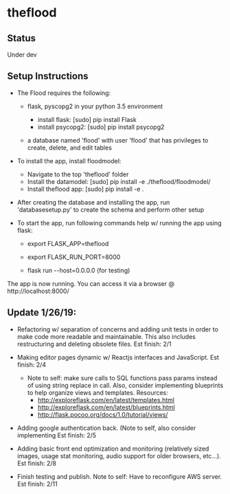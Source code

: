 # theflood
## Status
Under dev

## Setup Instructions
- The Flood requires the following:

  - flask, pyscopg2 in your python 3.5 environment
    - install flask: [sudo] pip install Flask
    - install psycopg2: [sudo] pip install psycopg2

  - a database named 'flood' with user 'flood' that has privileges to create,
    delete, and edit tables

- To install the app, install floodmodel:
  - Navigate to the top 'theflood' folder
  - Install the datamodel: [sudo] pip install -e ./theflood/floodmodel/
  - Install theflood app: [sudo] pip install -e .

- After creating the database and installing the app, run 'databasesetup.py' to create
the schema and perform other setup

- To start the app, run following commands help w/ running the app using flask:

  - export FLASK_APP=theflood

  - export FLASK\_RUN\_PORT=8000

  - flask run --host=0.0.0.0 (for testing)

The app is now running. You can access it via a browser @ http://localhost:8000/

## Update 1/26/19:

- Refactoring w/ separation of concerns and adding unit tests in order to make code more
readable and maintainable. This also includes restructuring and deleting obsolete files.
Est finish: 2/1

- Making editor pages dynamic w/ Reactjs interfaces and JavaScript. Est finish: 2/4

  - Note to self: make sure calls to SQL functions pass params instead of using string replace in call.
    Also, consider implementing blueprints to help organize views and templates.
    Resources:
    - http://exploreflask.com/en/latest/templates.html
    - http://exploreflask.com/en/latest/blueprints.html
    - http://flask.pocoo.org/docs/1.0/tutorial/views/

- Adding google authentication back. (Note to self, also consider implementing
  Est finish: 2/5

- Adding basic front end optimization and monitoring (relatively sized images,
  usage stat monitoring, audio support for older browsers, etc...). Est finish: 2/8

- Finish testing and publish. Note to self: Have to reconfigure AWS server. Est finish: 2/11

